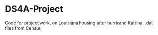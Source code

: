# DS4A-Project
 Code for project work, on Louisiana housing after hurricane Katrina.
.dat files from Census